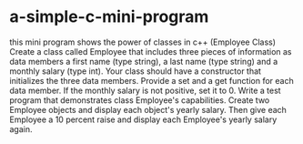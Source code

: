 # a-simple-c-mini-program
this mini program shows the power of classes in c++
(Employee Class) Create a class called Employee that includes three pieces of 
information as data members a first name (type string), a last name (type 
string) and a monthly salary (type int). Your class should have a constructor 
that initializes the three data members. Provide a set and a get function for each 
data member. If the monthly salary is not positive, set it to 0. Write a test program 
that demonstrates class Employee's capabilities. Create two Employee objects and 
display each object's yearly salary. Then give each Employee a 10 percent raise 
and display each Employee's yearly salary again. 
